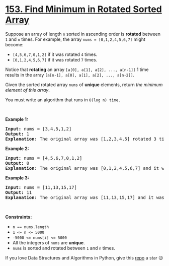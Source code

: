 # [153. Find Minimum in Rotated Sorted Array][title]

<p>Suppose an array of length <code>n</code> sorted in ascending order is <strong>rotated</strong> between <code>1</code> and <code>n</code> times. For example, the array <code>nums = [0,1,2,4,5,6,7]</code> might become:</p>
<ul>
<li><code>[4,5,6,7,0,1,2]</code> if it was rotated <code>4</code> times.</li>
<li><code>[0,1,2,4,5,6,7]</code> if it was rotated <code>7</code> times.</li>
</ul>
<p>Notice that <strong>rotating</strong> an array <code>[a[0], a[1], a[2], ..., a[n-1]]</code> 1 time results in the array <code>[a[n-1], a[0], a[1], a[2], ..., a[n-2]]</code>.</p>
<p>Given the sorted rotated array <code>nums</code> of <strong>unique</strong> elements, return <em>the minimum element of this array</em>.</p>
<p>You must write an algorithm that runs in <code>O(log n) time.</code></p>
<p> </p>
<p><strong>Example 1:</strong></p>
<pre><strong>Input:</strong> nums = [3,4,5,1,2]
<strong>Output:</strong> 1
<strong>Explanation:</strong> The original array was [1,2,3,4,5] rotated 3 times.
</pre>
<p><strong>Example 2:</strong></p>
<pre><strong>Input:</strong> nums = [4,5,6,7,0,1,2]
<strong>Output:</strong> 0
<strong>Explanation:</strong> The original array was [0,1,2,4,5,6,7] and it was rotated 4 times.
</pre>
<p><strong>Example 3:</strong></p>
<pre><strong>Input:</strong> nums = [11,13,15,17]
<strong>Output:</strong> 11
<strong>Explanation:</strong> The original array was [11,13,15,17] and it was rotated 4 times. 
</pre>
<p> </p>
<p><strong>Constraints:</strong></p>
<ul>
<li><code>n == nums.length</code></li>
<li><code>1 &lt;= n &lt;= 5000</code></li>
<li><code>-5000 &lt;= nums[i] &lt;= 5000</code></li>
<li>All the integers of <code>nums</code> are <strong>unique</strong>.</li>
<li><code>nums</code> is sorted and rotated between <code>1</code> and <code>n</code> times.</li>
</ul>


If you love Data Structures and Algorithms in Python, give this [repo][me] a star :wink:

[title]: https://leetcode.com/problems/find-minimum-in-rotated-sorted-array
[me]: https://github.com/bumblebee211196/awesome-python-leetcode